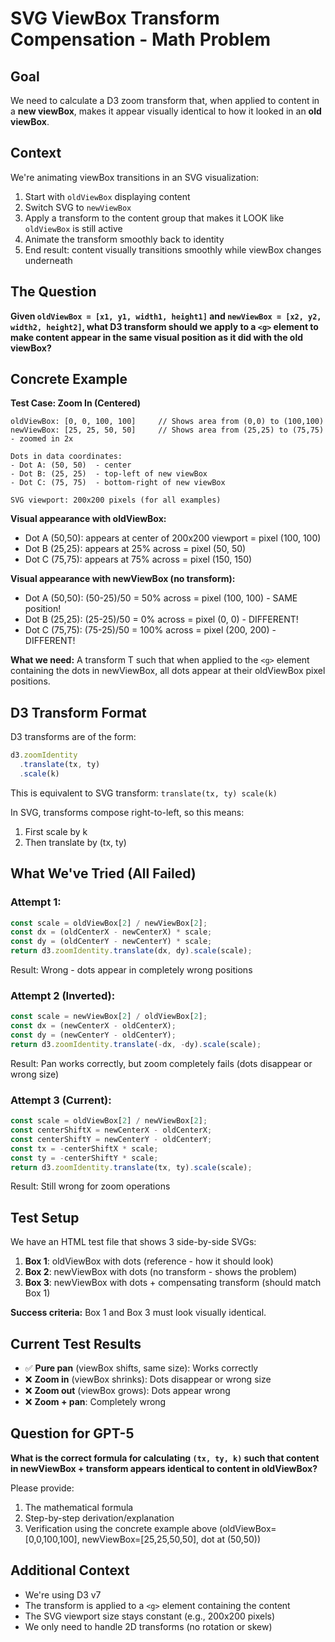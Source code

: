 # SVG ViewBox Transform Compensation - Math Problem

## Goal

We need to calculate a D3 zoom transform that, when applied to content in a **new viewBox**, makes it appear visually identical to how it looked in an **old viewBox**.

## Context

We're animating viewBox transitions in an SVG visualization:

1. Start with `oldViewBox` displaying content
2. Switch SVG to `newViewBox`
3. Apply a transform to the content group that makes it LOOK like `oldViewBox` is still active
4. Animate the transform smoothly back to identity
5. End result: content visually transitions smoothly while viewBox changes underneath

## The Question

**Given `oldViewBox = [x1, y1, width1, height1]` and `newViewBox = [x2, y2, width2, height2]`, what D3 transform should we apply to a `<g>` element to make content appear in the same visual position as it did with the old viewBox?**

## Concrete Example

**Test Case: Zoom In (Centered)**

```
oldViewBox: [0, 0, 100, 100]     // Shows area from (0,0) to (100,100)
newViewBox: [25, 25, 50, 50]     // Shows area from (25,25) to (75,75) - zoomed in 2x

Dots in data coordinates:
- Dot A: (50, 50)  - center
- Dot B: (25, 25)  - top-left of new viewBox
- Dot C: (75, 75)  - bottom-right of new viewBox

SVG viewport: 200x200 pixels (for all examples)
```

**Visual appearance with oldViewBox:**
- Dot A (50,50): appears at center of 200x200 viewport = pixel (100, 100)
- Dot B (25,25): appears at 25% across = pixel (50, 50)
- Dot C (75,75): appears at 75% across = pixel (150, 150)

**Visual appearance with newViewBox (no transform):**
- Dot A (50,50): (50-25)/50 = 50% across = pixel (100, 100) - SAME position!
- Dot B (25,25): (25-25)/50 = 0% across = pixel (0, 0) - DIFFERENT!
- Dot C (75,75): (75-25)/50 = 100% across = pixel (200, 200) - DIFFERENT!

**What we need:** A transform T such that when applied to the `<g>` element containing the dots in newViewBox, all dots appear at their oldViewBox pixel positions.

## D3 Transform Format

D3 transforms are of the form:
```javascript
d3.zoomIdentity
  .translate(tx, ty)
  .scale(k)
```

This is equivalent to SVG transform: `translate(tx, ty) scale(k)`

In SVG, transforms compose right-to-left, so this means:
1. First scale by k
2. Then translate by (tx, ty)

## What We've Tried (All Failed)

### Attempt 1:
```javascript
const scale = oldViewBox[2] / newViewBox[2];
const dx = (oldCenterX - newCenterX) * scale;
const dy = (oldCenterY - newCenterY) * scale;
return d3.zoomIdentity.translate(dx, dy).scale(scale);
```
Result: Wrong - dots appear in completely wrong positions

### Attempt 2 (Inverted):
```javascript
const scale = newViewBox[2] / oldViewBox[2];
const dx = (newCenterX - oldCenterX);
const dy = (newCenterY - oldCenterY);
return d3.zoomIdentity.translate(-dx, -dy).scale(scale);
```
Result: Pan works correctly, but zoom completely fails (dots disappear or wrong size)

### Attempt 3 (Current):
```javascript
const scale = oldViewBox[2] / newViewBox[2];
const centerShiftX = newCenterX - oldCenterX;
const centerShiftY = newCenterY - oldCenterY;
const tx = -centerShiftX * scale;
const ty = -centerShiftY * scale;
return d3.zoomIdentity.translate(tx, ty).scale(scale);
```
Result: Still wrong for zoom operations

## Test Setup

We have an HTML test file that shows 3 side-by-side SVGs:
1. **Box 1**: oldViewBox with dots (reference - how it should look)
2. **Box 2**: newViewBox with dots (no transform - shows the problem)
3. **Box 3**: newViewBox with dots + compensating transform (should match Box 1)

**Success criteria:** Box 1 and Box 3 must look visually identical.

## Current Test Results

- ✅ **Pure pan** (viewBox shifts, same size): Works correctly
- ❌ **Zoom in** (viewBox shrinks): Dots disappear or wrong size
- ❌ **Zoom out** (viewBox grows): Dots appear wrong
- ❌ **Zoom + pan**: Completely wrong

## Question for GPT-5

**What is the correct formula for calculating `(tx, ty, k)` such that content in newViewBox + transform appears identical to content in oldViewBox?**

Please provide:
1. The mathematical formula
2. Step-by-step derivation/explanation
3. Verification using the concrete example above (oldViewBox=[0,0,100,100], newViewBox=[25,25,50,50], dot at (50,50))

## Additional Context

- We're using D3 v7
- The transform is applied to a `<g>` element containing the content
- The SVG viewport size stays constant (e.g., 200x200 pixels)
- We only need to handle 2D transforms (no rotation or skew)
